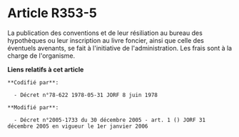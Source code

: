 # Article R353-5

La publication des conventions et de leur résiliation au bureau des hypothèques ou leur inscription au livre foncier, ainsi
que celle des éventuels avenants, se fait à l'initiative de l'administration. Les frais sont à la charge de l'organisme.

**Liens relatifs à cet article**

	**Codifié par**:

	  - Décret n°78-622 1978-05-31 JORF 8 juin 1978

	**Modifié par**:

	  - Décret n°2005-1733 du 30 décembre 2005 - art. 1 () JORF 31 décembre 2005 en vigueur le 1er janvier 2006
